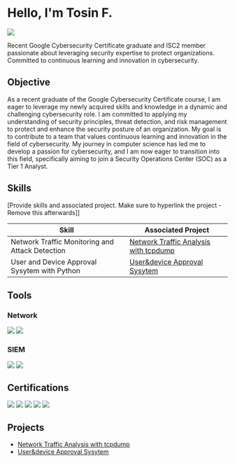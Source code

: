 # Hello, I'm Tosin F.
<a href="https://www.linkedin.com/in/tosin-falarunu"><img src="https://img.shields.io/badge/-LinkedIn-0072b1?&style=for-the-badge&logo=linkedin&logoColor=white" /></a>


Recent Google Cybersecurity Certificate graduate and ISC2 member passionate about leveraging security expertise to protect organizations. Committed to continuous learning and innovation in cybersecurity.

## Objective
As a recent graduate of the Google Cybersecurity Certificate course, I am eager to leverage my newly acquired skills and knowledge in a dynamic and challenging cybersecurity role. I am committed to applying my understanding of security principles, threat detection, and risk management to protect and enhance the security posture of an organization. My goal is to contribute to a team that values continuous learning and innovation in the field of cybersecurity.
My journey in computer science has led me to develop a passion for cybersecurity, and I am now eager to transition into this field, specifically aiming to join a Security Operations Center (SOC) as a Tier 1 Analyst.

## Skills
[Provide skills and associated project. Make sure to hyperlink the project - Remove this afterwards]]

| Skill                                         | Associated Project         |
|-----------------------------------------------|----------------------------|
| Network Traffic Monitoring and Attack Detection | <a href="https://github.com/Fatos94/Network-Traffic-Analysis-with-tcpdump.">Network Traffic Analysis with tcpdump</a>|
| User and Device Approval Sysytem with Python    | <a href="https://github.com/Fatos94/UserDeviceApprovalPy">User&device Approval Sysytem</a>|


## Tools
### Network
<div>
    <img src="https://img.shields.io/badge/-Wireshark-1679A7?&style=for-the-badge&logo=Wireshark&logoColor=white" />
    <img src="https://img.shields.io/badge/-Suricata-EF3B2D?&style=for-the-badge&logo=Suricata&logoColor=white" />
</div>

### SIEM
<div>
    <img src="https://img.shields.io/badge/-Microsoft_Sentinel-0078D4?&style=for-the-badge&logo=Microsoft&logoColor=white" />
    <img src="https://img.shields.io/badge/-Splunk-000000?&style=for-the-badge&logo=Splunk&logoColor=white" />
</div>

## Certifications
<div>
<img src="https://img.shields.io/badge/-Security%2B-FF0000?&style=for-the-badge&logo=CompTIA&logoColor=white" />
<img src="https://img.shields.io/badge/-Network%2B-007ACC?&style=for-the-badge&logo=CompTIA&logoColor=white" />
<img src="https://img.shields.io/badge/-A%2B-4D4D4D?&style=for-the-badge&logo=CompTIA&logoColor=white" />
<img src="https://img.shields.io/badge/-CDSA-006400?&style=for-the-badge&logoColor=white" />
<img src="https://img.shields.io/badge/-CCD-000080?&style=for-the-badge&logoColor=white" />
</div>

## Projects
- <a href="https://github.com/Fatos94/Network-Traffic-Analysis-with-tcpdump.">Network Traffic Analysis with tcpdump</a>
- <a href="https://github.com/Fatos94/UserDeviceApprovalPy">User&device Approval Sysytem</a>
